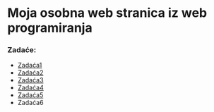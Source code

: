 <!DOCTYPE html>
<html lang="en">
<head>
    <meta charset="UTF-8">
    <meta name="viewport" content="width=device-width, initial-scale=1.0">
    <meta name="description" content="Moja web stranica">
    <meta name="keywords" content="HTML, CSS, JavaScript">
    <meta name="author" content="Ivan Lučić">
    <title>Ivan Lucic web</title>
</head>
<body>
    <h1>Moja osobna web stranica iz web programiranja</h1>
    <h3>Zadaće:</h3>
    <ul>
        <li><a href="./zadace/zadaca1.html">Zadaća1</a></li>
        <li><a href="./zadace/zadaca2.html">Zadaća2</a></li>
        <li><a href="./zadace/zadaca3.html">Zadaća3</a></li>
         <li><a href="./zadace/zadaca4.html">Zadaća4</a></li>
        <li><a href="./zadace/zadaca5.html">Zadaća5</a></li>
        <li>Zadaća6</li>
    </ul>
</body>
</html>
